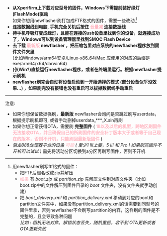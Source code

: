   - **从Xperifirm上下载对应型号的固件，Windows下需提前装好绿灯(FlashMode)驱动**  
      如果你想用newflasher刷打包成FTF格式的固件，需要一些改动[<sup> 1</sup>](#refer-anchor-1)
  - **连接数据线到电脑, 手机完全关机后按住<font color=#FFB6C1 > 音量减 </font>连接数据线**
  - **待手机呼吸灯变成绿灯，且能在连接的usb设备里找到你的设备，就连接成功了，Windows可以到设备管理器里找到SMOC Flash Device**
  - **去下载<font color=#FFB6C1 > 最新版 </font> newflasher ，把压缩包里对应系统的newflasher程序放到固件文件夹里**  
      (比如Windows/arm64安卓/Linux-x86_64/Mac 应使用的对应的后缀是exe/arm64/x64/darwin64) 
  - **(仅Win?)直接运行newflasher程序，或者在终端里运行。根据newflasher提示刷机**
  - **newflasher刷完会自动将设备启动到一开始选择的模式 (部分设备似乎没效果...) ，如果刷完没有报错也没有重启可以拔掉数据线手动重启**

----

注意:  

  * 如果你想保留数据强刷，**最新版** newflasher会询问是否跳过刷写userdata，根据提示刷机即可, 或者手动删掉userdata_***_X.sin再刷
  * 如果你想正常获得OTA，需要刷 **完整固件** ( <font color=#FFB6C1 > **1II以及以后的机型，跨地区刷固件无法接收OTA，并且确保自己的所刷固件的安全补丁版本大于或者等于自己现在的版本，否则不开机，只能刷回最新版固件** </font> )
  * **骁龙888处理器平台的设备*<font color=#FFB6C1 > 可能 </font> ( 至少1 III上要，5 III 和 Pro I 如果刷完固件不开机可以试试 )* 需先将活动分区切换到a分区再刷写固件，否则不开机

----

<div id="refer-anchor-1"></div>

1. 用newflasher刷写ftf格式的固件：  
    * 把FTF后缀名改成zip并解压
    * <font color=#FFB6C1> 如果 </font>有 *boot.zip* 或 *partition.zip* 先解压文件到对应文件夹（比如boot.zip中的文件解压到固件目录的 *boot* 文件夹，没有文件夹就手动创建）
    * 把 *boot_delivery.xml* 和 *partition_delivery.xml* 移动到对应的boot和partition文件夹中，如果没有partition_delivery.xml的话需要到同型号的固件里拿，否则newflasher不会刷写partition的内容，这样刷的固件是不完整的，且会导致各种问题  
    *比如 : 相机无法对焦，解锁状态丢失，随机重启，收不到 OTA更新或者 OTA更新失败*